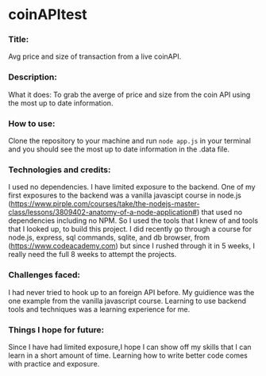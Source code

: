 # coinAPItest
###  Title:
Avg price and size of transaction from a live coinAPI.

### Description:
What it does: To grab the averge of price and size from the coin API using the most up to date information.

### How to use:
Clone the repository to your machine and run `node app.js` in your terminal and you should see the most up to date information in the .data file.

### Technologies and credits:
I used no dependencies.  I have limited exposure to the backend.  One of my first exposures to the backend was a vanilla javascipt course in node.js (https://www.pirple.com/courses/take/the-nodejs-master-class/lessons/3809402-anatomy-of-a-node-application#) that used no dependencies
including no NPM.  So I used the tools that I knew of and tools that I looked up, to build this project.  I did recently go through a course for node.js, express, sql commands,
sqlite, and db browser, from (https://www.codeacademy.com) but since I rushed through it in 5 weeks, I really need the full 8 weeks to attempt the projects.

### Challenges faced:
I had never tried to hook up to an foreign API before.  My guidience was the one example from the vanilla javascript course.  Learning to use backend tools and techniques
was a learning experience for me.

### Things I hope for future:  
Since I have had limited exposure,I hope I can show off my skills that I can learn in a short amount of time. Learning how to write better code comes with practice and exposure. 
